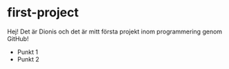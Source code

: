 # first-project

Hej! Det är Dionis och det är mitt första projekt inom programmering genom GitHub!

- Punkt 1
- Punkt 2

